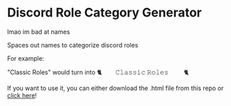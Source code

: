 # Discord Role Category Generator
lmao im bad at names

Spaces out names to categorize discord roles

For example:

"Classic Roles" would turn into
🐈        𝙲𝚕𝚊𝚜𝚜𝚒𝚌 𝚁𝚘𝚕𝚎𝚜         🐈

If you want to use it, you can either download the .html file from this repo or [click here](https://kuwuda.github.io/Discord-Role-Category-Generator/rolecategorygenerator.html)!
